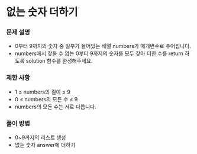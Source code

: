 # 없는 숫자 더하기
### 문제 설명
- 0부터 9까지의 숫자 중 일부가 들어있는 배열 numbers가 매개변수로 주어집니다.
- numbers에서 찾을 수 없는 0부터 9까지의 숫자를 모두 찾아 더한 수를 return 하도록 solution 함수를 완성해주세요.

### 제한 사항
- 1 ≤ numbers의 길이 ≤ 9
- 0 ≤ numbers의 모든 수 ≤ 9
- numbers의 모든 수는 서로 다릅니다.

### 풀이 방법
- 0~9까지의 리스트 생성
- 없는 숫자 answer에 더하기